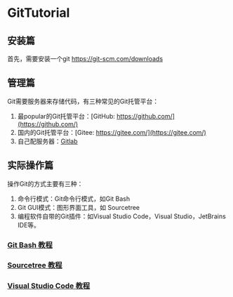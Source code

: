 # GitTutorial

## 安装篇

首先，需要安装一个git
https://git-scm.com/downloads

## 管理篇
Git需要服务器来存储代码，有三种常见的Git托管平台：

1. 最popular的Git托管平台：[GitHub: https://github.com/](https://github.com/)
2. 国内的Git托管平台：[Gitee: https://gitee.com/](https://gitee.com/)
3. 自己配服务器：[Gitlab](06_Gitlab.md)

## 实际操作篇
操作Git的方式主要有三种：

1. 命令行模式：Git命令行模式，如Git Bash
2. Git GUI模式：图形界面工具，如 Sourcetree
3. 编程软件自带的Git插件：如Visual Studio Code，Visual Studio，JetBrains IDE等。

### [Git Bash 教程](02_GitBash.md)

### [Sourcetree 教程](03_Sourcetree.md)

### [Visual Studio Code 教程](04_VSCode.md)